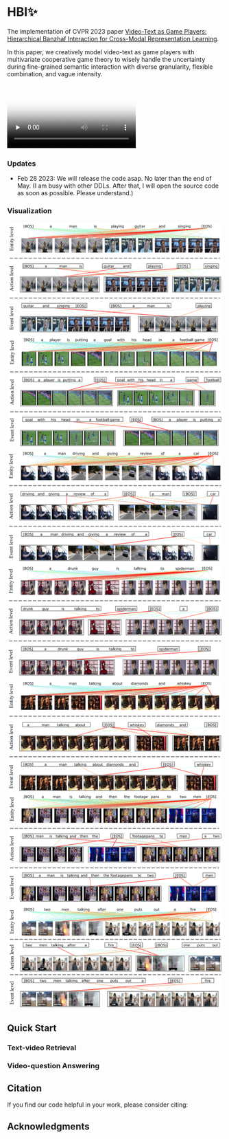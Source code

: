 # HBI✨
The implementation of CVPR 2023 paper [Video-Text as Game Players: Hierarchical Banzhaf Interaction for Cross-Modal Representation Learning]().

In this paper, we creatively model video-text as game players with multivariate cooperative game theory to wisely handle the uncertainty during fine-grained semantic interaction with diverse granularity, flexible combination, and vague intensity.

<video id="video" controls="" preload="none" poster=None>
<source id="mp4" src="./pictures/Demo.mp4" type="video/mp4">
</video>

### Updates
* Feb 28 2023: We will release the code asap. No later than the end of May. (I am busy with other DDLs. After that, I will open the source code as soon as possible. Please understand.)

### Visualization
![Visualization](pictures/Visualization_1.png)
![Visualization](pictures/Visualization_2.png)
![Visualization](pictures/Visualization_3.png)
![Visualization](pictures/Visualization_4.png)
![Visualization](pictures/Visualization_5.png)
![Visualization](pictures/Visualization_6.png)
![Visualization](pictures/Visualization_0.png)

## Quick Start
### Text-video Retrieval

### Video-question Answering

## Citation
If you find our code helpful in your work, please consider citing:

## Acknowledgments